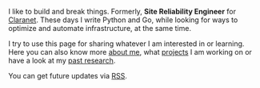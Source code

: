 I like to build and break things. Formerly, <b>Site Reliability Engineer</b> for [Claranet](https://www.claranet.co.uk/). These days I write Python and Go, while looking for ways to optimize and automate infrastructure, at the same time.

I try to use this page for sharing whatever I am interested in or learning. Here you can also know more [about me](/about/), what [projects](/code/) I am working on or have a look at my [past research](/research).

You can get future updates via [RSS](/index.xml).


